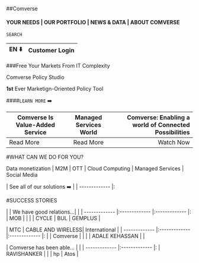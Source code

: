 ##Comverse
#### YOUR NEEDS  |  OUR PORTFOLIO   |   NEWS & DATA    |    ABOUT COMVERSE

`SEARCH`

| EN :arrow_down:       | Customer Login    |
| ------------- |:-------------:|

###Free Your Markets From IT Complexity

Comverse Policy Studio

**1st** Ever Marketign-Oriented Policy Tool

####`LEARN MORE` :arrow_right:

| Comverse Is Value-Added Service  | Managed Services World    | Comverse: Enabling a world of Connected Possibilities|
| ------------- |:-------------:| -----:|
| Read More      | Read More | Watch Now |

#WHAT CAN WE DO FOR YOU?

Data monetization	|	M2M | OTT | Cloud Computing | Managed Services | Social Media

| See all of our solutions :arrow_right:        |
| ------------- |:

#SUCCESS STORIES

|         |  We have good relations...|  |
| ------------- |:------------- |:------------- |:
| MOB      |  | |
| CYCLE      | BUL | GEMPLUS |


| MTC        |  CABLE AND WIRELESS| International  |
| ------------- |:------------- |:------------- |:
|      | Comverse | |
|     | ADALE KEHASSAN |  |

| Comverse has been able...        |  |
| ------------- |:------------- |:
|   RAVISHANKER   |  |
|   hp  | Atos |
